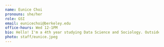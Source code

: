 ```yaml
---
name: Eunice Choi
pronouns: she/her
role: GSI
email: eunicechoi@berkeley.edu
office-hours: Wed 12-1PM
bio: Hello! I'm a 4th year studying Data Science and Sociology. Outside of Data 8 I love reading books, looking at art, and picking up random hobbies. Excited to meet you all :)
photo: staff/eunice.jpeg
---
```

